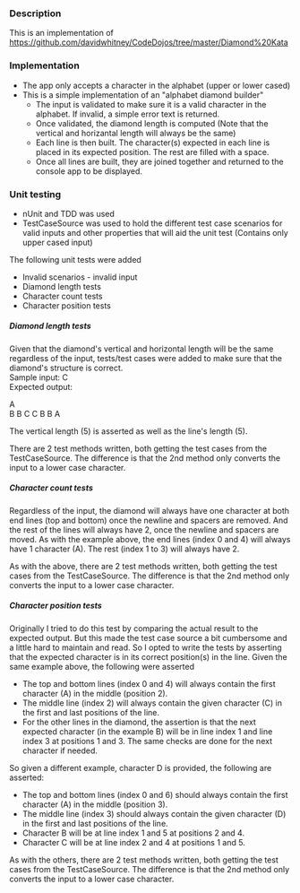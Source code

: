 ### Description
This is an implementation of https://github.com/davidwhitney/CodeDojos/tree/master/Diamond%20Kata

### Implementation
* The app only accepts a character in the alphabet (upper or lower cased)
* This is a simple implementation of an "alphabet diamond builder"
  * The input is validated to make sure it is a valid character in the alphabet. If invalid, a simple error text is returned.
  * Once validated, the diamond length is computed (Note that the vertical and horizantal length will always be the same)
  * Each line is then built. The character(s) expected in each line is placed in its expected position. The rest are filled with a space.
  * Once all lines are built, they are joined together and returned to the console app to be displayed.

### Unit testing
* nUnit and TDD was used
* TestCaseSource was used to hold the different test case scenarios for valid inputs and other properties that will aid the unit test (Contains only upper cased input)

The following unit tests were added
* Invalid scenarios - invalid input
* Diamond length tests
* Character count tests
* Character position tests

##### Diamond length tests
Given that the diamond's vertical and horizontal length will be the same regardless of the input, tests/test cases were added to make sure that the diamond's structure is correct. <br />
Sample input: C <br />
Expected output: <br />


  A   
 B B 
C   C
 B B 
  A
  
    
The vertical length (5) is asserted as well as the line's length (5).

There are 2 test methods written, both getting the test cases from the TestCaseSource. The difference is that the 2nd method only converts the input to a lower case character. 

##### Character count tests
Regardless of the input, the diamond will always have one character at both end lines (top and bottom) once the newline and spacers are removed. And the rest of the lines will always have 2, once the newline and spacers are moved.
As with the example above, the end lines (index 0 and 4) will always have 1 character (A). The rest (index 1 to 3) will always have 2.

As with the above, there are 2 test methods written, both getting the test cases from the TestCaseSource. The difference is that the 2nd method only converts the input to a lower case character. 

##### Character position tests
Originally I tried to do this test by comparing the actual result to the expected output. But this made the test case source a bit cumbersome and a little hard to maintain and read. So I opted to write the tests by asserting that the expected character is in its correct position(s) in the line.
Given the same example above, the following were asserted
* The top and bottom lines (index 0 and 4) will always contain the first character (A) in the middle (position 2).
* The middle line (index 2) will always contain the given character (C) in the first and last positions of the line.
* For the other lines in the diamond, the assertion is that the next expected character (in the example B) will be in line index 1 and line index 3 at positions 1 and 3. The same checks are done for the next character if needed. 

So given a different example, character D is provided, the following are asserted:
 * The top and bottom lines (index 0 and 6) should always contain the first character (A) in the middle (position 3).
 * The middle line (index 3) should always contain the given character (D) in the first and last positions of the line.
 * Character B will be at line index 1 and 5 at positions 2 and 4.
 * Character C will be at line index 2 and 4 at positions 1 and 5.

As with the others, there are 2 test methods written, both getting the test cases from the TestCaseSource. The difference is that the 2nd method only converts the input to a lower case character. 
